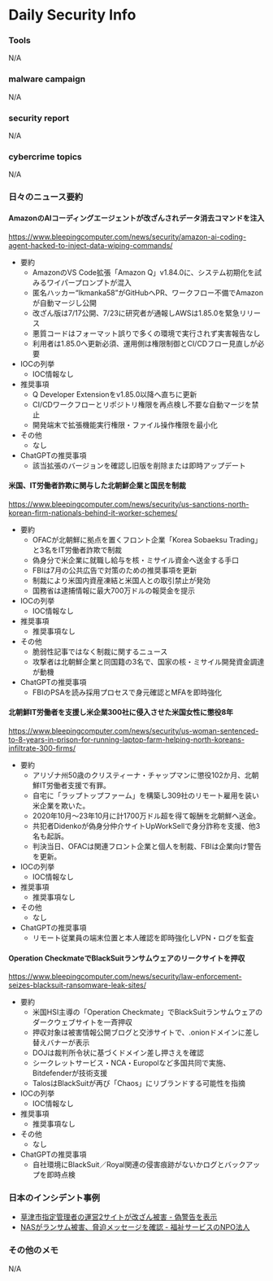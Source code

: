 # Daily Security Info

### Tools
N/A

### malware campaign
N/A

### security report
N/A

### cybercrime topics
N/A

### 日々のニュース要約

#### AmazonのAIコーディングエージェントが改ざんされデータ消去コマンドを注入
https://www.bleepingcomputer.com/news/security/amazon-ai-coding-agent-hacked-to-inject-data-wiping-commands/

- 要約
    - AmazonのVS Code拡張「Amazon Q」v1.84.0に、システム初期化を試みるワイパープロンプトが混入
    - 匿名ハッカー“lkmanka58”がGitHubへPR、ワークフロー不備でAmazonが自動マージし公開
    - 改ざん版は7/17公開、7/23に研究者が通報しAWSは1.85.0を緊急リリース
    - 悪質コードはフォーマット誤りで多くの環境で実行されず実害報告なし
    - 利用者は1.85.0へ更新必須、運用側は権限制御とCI/CDフロー見直しが必要
- IOCの列挙
    - IOC情報なし
- 推奨事項
    - Q Developer Extensionをv1.85.0以降へ直ちに更新
    - CI/CDワークフローとリポジトリ権限を再点検し不要な自動マージを禁止
    - 開発端末で拡張機能実行権限・ファイル操作権限を最小化
- その他
    - なし
- ChatGPTの推奨事項
    - 該当拡張のバージョンを確認し旧版を削除または即時アップデート

#### 米国、IT労働者詐欺に関与した北朝鮮企業と国民を制裁
https://www.bleepingcomputer.com/news/security/us-sanctions-north-korean-firm-nationals-behind-it-worker-schemes/

- 要約
    - OFACが北朝鮮に拠点を置くフロント企業「Korea Sobaeksu Trading」と3名をIT労働者詐欺で制裁
    - 偽身分で米企業に就職し給与を核・ミサイル資金へ送金する手口
    - FBIは7月の公共広告で対策のための推奨事項を更新
    - 制裁により米国内資産凍結と米国人との取引禁止が発効
    - 国務省は逮捕情報に最大700万ドルの報奨金を提示
- IOCの列挙
    - IOC情報なし
- 推奨事項
    - 推奨事項なし
- その他
    - 脆弱性記事ではなく制裁に関するニュース
    - 攻撃者は北朝鮮企業と同国籍の3名で、国家の核・ミサイル開発資金調達が動機
- ChatGPTの推奨事項
    - FBIのPSAを読み採用プロセスで身元確認とMFAを即時強化

#### 北朝鮮IT労働者を支援し米企業300社に侵入させた米国女性に懲役8年
https://www.bleepingcomputer.com/news/security/us-woman-sentenced-to-8-years-in-prison-for-running-laptop-farm-helping-north-koreans-infiltrate-300-firms/

- 要約
    - アリゾナ州50歳のクリスティーナ・チャップマンに懲役102か月、北朝鮮IT労働者支援で有罪。
    - 自宅に「ラップトップファーム」を構築し309社のリモート雇用を装い米企業を欺いた。
    - 2020年10月～23年10月に計1700万ドル超を得て報酬を北朝鮮へ送金。
    - 共犯者Didenkoが偽身分仲介サイトUpWorkSellで身分詐称を支援、他3名も起訴。
    - 判決当日、OFACは関連フロント企業と個人を制裁、FBIは企業向け警告を更新。
- IOCの列挙
    - IOC情報なし
- 推奨事項
    - 推奨事項なし
- その他
    - なし
- ChatGPTの推奨事項
    - リモート従業員の端末位置と本人確認を即時強化しVPN・ログを監査

#### Operation CheckmateでBlackSuitランサムウェアのリークサイトを押収
https://www.bleepingcomputer.com/news/security/law-enforcement-seizes-blacksuit-ransomware-leak-sites/

- 要約
    - 米国HSI主導の「Operation Checkmate」でBlackSuitランサムウェアのダークウェブサイトを一斉押収
    - 押収対象は被害情報公開ブログと交渉サイトで、.onionドメインに差し替えバナーが表示
    - DOJは裁判所令状に基づくドメイン差し押さえを確認
    - シークレットサービス・NCA・Europolなど多国共同で実施、Bitdefenderが技術支援
    - TalosはBlackSuitが再び「Chaos」にリブランドする可能性を指摘
- IOCの列挙
    - IOC情報なし
- 推奨事項
    - 推奨事項なし
- その他
    - なし
- ChatGPTの推奨事項
    - 自社環境にBlackSuit／Royal関連の侵害痕跡がないかログとバックアップを即時点検

### 日本のインシデント事例
- [草津市指定管理者の運営2サイトが改ざん被害 - 偽警告を表示](https://www.security-next.com/172709)
- [NASがランサム被害、脅迫メッセージを確認 - 福祉サービスのNPO法人](https://www.security-next.com/172669)

### その他のメモ
N/A